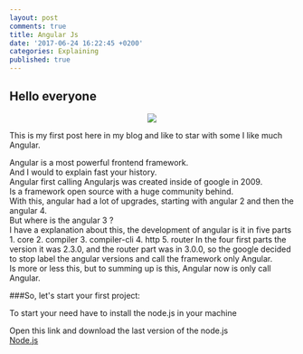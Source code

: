 ```yaml
---
layout: post
comments: true
title: Angular Js
date: '2017-06-24 16:22:45 +0200'
categories: Explaining
published: true
---
```



<h2>Hello everyone</h2>

<center><img src="https://angular.io/assets/images/logos/angular/angular.svg"></center>


This is my first post here in my blog and like to star with some I like much
Angular.  

Angular is a most powerful frontend framework.  
And I would to explain fast your history.  
Angular first calling Angularjs was created inside of google in 2009.  
Is a framework open source with a huge community behind.  
With this, angular had a lot of upgrades, starting with angular 2 and then the angular 4.  
But where is the angular 3 ?  
I have a explanation about this, the development of angular is it in five parts  
	1. core
	2. compiler
	3. compiler-cli
	4. http
	5. router
In the four first parts the version it was 2.3.0, and the router part was in 3.0.0, so the google decided to stop label the angular versions and call the framework only Angular.  
Is more or less this, but to summing up is this, Angular now is only call Angular.  

###So, let's start your first project:

To start your need have to install the node.js in your machine  

Open this link and download the last version of the node.js  
[Node.js](https://nodejs.org/en/ "Node")

